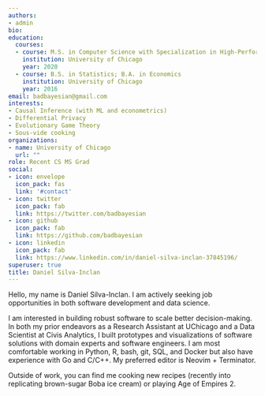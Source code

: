 ```yaml
---
authors:
- admin
bio: 
education:
  courses:
  - course: M.S. in Computer Science with Specialization in High-Performance Computing 
    institution: University of Chicago
    year: 2020
  - course: B.S. in Statistics; B.A. in Economics
    institution: University of Chicago
    year: 2016
email: badbayesian@gmail.com
interests:
- Causal Inference (with ML and econometrics)
- Differential Privacy
- Evolutionary Game Theory
- Sous-vide cooking
organizations:
- name: University of Chicago
  url: ""
role: Recent CS MS Grad
social:
- icon: envelope
  icon_pack: fas
  link: '#contact'
- icon: twitter
  icon_pack: fab
  link: https://twitter.com/badbayesian
- icon: github
  icon_pack: fab
  link: https://github.com/badbayesian
- icon: linkedin
  icon_pack: fab
  link: https://www.linkedin.com/in/daniel-silva-inclan-37845196/
superuser: true
title: Daniel Silva-Inclan
---
```

Hello, my name is Daniel Silva-Inclan. I am actively seeking job opportunities in both software development and data science. 

I am interested in building robust software to scale better decision-making. In both my prior endeavors as a Research Assistant at UChicago and a Data Scientist at Civis Analytics, I built prototypes and visualizations of software solutions with domain experts and software engineers. I am most comfortable working in Python, R, bash, git, SQL, and Docker but also have experience with Go and C/C++. My preferred editor is Neovim + Terminator.

Outside of work, you can find me cooking new recipes (recently into replicating brown-sugar Boba ice cream) or playing Age of Empires 2.

